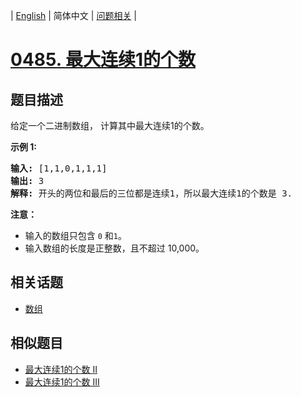 
| [English](README_EN.md) | 简体中文 | [问题相关](QUESTION.md) |
# [0485. 最大连续1的个数](https://leetcode-cn.com/problems/max-consecutive-ones/)
## 题目描述
<p>给定一个二进制数组， 计算其中最大连续1的个数。</p>

<p><strong>示例 1:</strong></p>

<pre>
<strong>输入:</strong> [1,1,0,1,1,1]
<strong>输出:</strong> 3
<strong>解释:</strong> 开头的两位和最后的三位都是连续1，所以最大连续1的个数是 3.
</pre>

<p><strong>注意：</strong></p>

<ul>
	<li>输入的数组只包含&nbsp;<code>0</code> 和<code>1</code>。</li>
	<li>输入数组的长度是正整数，且不超过 10,000。</li>
</ul>

## 相关话题
- [数组](https://leetcode-cn.com/tag/array)
## 相似题目
- [最大连续1的个数 II](../0487/README.md)
- [最大连续1的个数 III](../1004/README.md)
